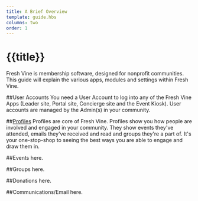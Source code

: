 ```yaml
---
title: A Brief Overview
template: guide.hbs
columns: two
order: 1
---
```


# {{title}}

Fresh Vine is membership software, designed for nonprofit communities. This guide will explain the various apps, modules and settings within Fresh Vine.

##User Accounts
You need a User Account to log into any of the Fresh Vine Apps (Leader site, Portal site, Concierge site and the Event Kiosk). User accounts are managed by the Admin(s) in your community. 

##[Profiles](../modules/profiles)
Profiles are core of Fresh Vine. Profiles show you how people are involved and engaged in your community. They show events they've attended, emails they've received and read and groups they're a part of. It's your one-stop-shop to seeing the best ways you are able to engage and draw them in.


##Events
here.

##Groups
here.

##Donations
here. 

##Communications/Email
here.

